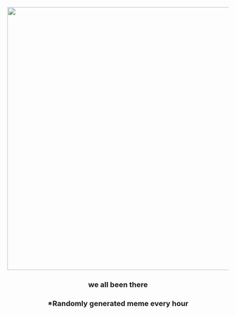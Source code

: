 <p align="center">
        <img src="https://i.redd.it/nrr2gu80yii91.gif" width="600" height="600">
        </p>
        <h3 align="center">we all been there</h3>
        <h3 align="center">*Randomly generated meme every hour</h3>
    
